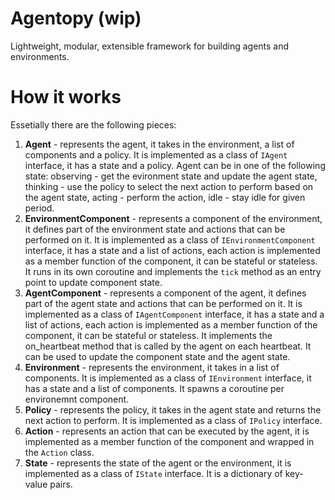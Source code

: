 # Agentopy (wip)

Lightweight, modular, extensible framework for building agents and environments. 

# How it works

Essetially there are the following pieces:

1. **Agent** - represents the agent, it takes in the environment, a list of components and a policy. It is implemented as a class of `IAgent` interface, it has a state and a policy. Agent can be in one of the following state: observing - get the evironment state and update the agent state, thinking - use the policy to select the next action to perform based on the agent state, acting - perform the action, idle - stay idle for given period.
2. **EnvironmentComponent** - represents a component of the environment, it defines part of the environment state and actions that can be performed on it. It is implemented as a class of `IEnvironmentComponent` interface, it has a state and a list of actions, each action is implemented as a member function of the component, it can be stateful or stateless. It runs in its own coroutine and implements the `tick` method as an entry point to update component state.
3. **AgentComponent** - represents a component of the agent, it defines part of the agent state and actions that can be performed on it. It is implemented as a class of `IAgentComponent` interface, it has a state and a list of actions, each action is implemented as a member function of the component, it can be stateful or stateless. It implements the on_heartbeat method that is called by the agent on each heartbeat. It can be used to update the component state and the agent state.
3. **Environment** - represents the environment, it takes in a list of components. It is implemented as a class of `IEnvironment` interface, it has a state and a list of components. It spawns a coroutine per environemnt component. 
4. **Policy** - represents the policy, it takes in the agent state and returns the next action to perform. It is implemented as a class of `IPolicy` interface.
5. **Action** - represents an action that can be executed by the agent, it is implemented as a member function of the component and wrapped in the `Action` class.
6. **State** - represents the state of the agent or the environment, it is implemented as a class of `IState` interface. It is a dictionary of key-value pairs.
